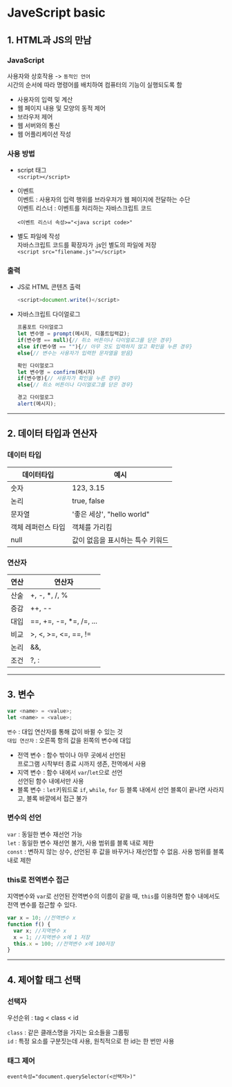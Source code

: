 # JaveScript basic

## 1. HTML과 JS의 만남

### JavaScript

사용자와 상호작용 -> `동적인 언어 `  
시간의 순서에 따라 명령어를 배치하여 컴퓨터의 기능이 실행되도록 함

- 사용자의 입력 및 계산
- 웹 페이지 내용 및 모양의 동적 제어
- 브라우저 제어
- 웹 서버와의 통신
- 웹 어플리케이션 작성

### 사용 방법

- script 태그  
  `<script></script>`

- 이벤트  
  이벤트 : 사용자의 입력 행위를 브라우저가 웹 페이지에 전달하는 수단  
  이벤트 리스너 : 이벤트를 처리하는 자바스크립트 코드

  `<이벤트 리스너 속성>="<java script code>"`

- 별도 파일에 작성  
  자바스크립트 코드를 확장자가 .js인 별도의 파일에 저장  
  `<script src="filename.js"></script>`

### 출력

- JS로 HTML 콘텐츠 출력

  ```js
  <script>document.write()</script>
  ```

- 자바스크립트 다이얼로그
  ```js
  프롬포트 다이얼로그
  let 변수명 = prompt(메시지, 디폴트입력값);
  if(변수명 == null){// 취소 버튼이나 다이얼로그를 닫은 경우}
  else if(변수명 == ""){// 아무 것도 입력하지 않고 확인을 누른 경우}
  else{// 변수는 사용자가 입력한 문자열을 받음}
  ```
  ```js
  확인 다이얼로그
  let 변수명 = confirm(메시지)
  if(변수명){// 사용자가 확인을 누른 경우}
  else{// 취소 버튼이나 다이얼로그를 닫은 경우}
  ```
  ```js
  경고 다이얼로그
  alert(메시지);
  ```

---

## 2. 데이터 타입과 연산자

### 데이터 타입

| 데이터타입         | 예시                             |
| ------------------ | -------------------------------- |
| 숫자               | 123, 3.15                        |
| 논리               | true, false                      |
| 문자열             | '좋은 세상', "hello world"       |
| 객체 레퍼런스 타입 | 객체를 가리킴                    |
| null               | 값이 없음을 표시하는 특수 키워드 |

### 연산자

| 연산 | 연산자                   |
| ---- | ------------------------ |
| 산술 | +, -, \*, /, %           |
| 증감 | ++, --                   |
| 대입 | ==, +=, -=, \*=, /=, ... |
| 비교 | >, <, >=, <=, ==, !=     |
| 논리 | &&,                      |
| 조건 | ?, :                     |

---

## 3. 변수

```js
var <name> = <value>;
let <name> = <value>;
```

`변수` : 대입 연산자를 통해 값이 바뀔 수 있는 것  
`대입 연산자` : 오른쪽 항의 값을 왼쪽의 변수에 대입

- 전역 변수 : 함수 밖이나 아무 곳에서 선언된  
  프로그램 시작부터 종료 시까지 생존, 전역에서 사용
- 지역 변수 : 함수 내에서 `var`/`let`으로 선언  
  선언된 함수 내에서만 사용
- 블록 변수 : `let`키워드로 `if`, `while`, `for` 등 블록 내에서 선언
  블록이 끝나면 사라지고, 블록 바깥에서 접근 불가

### 변수의 선언

`var` : 동일한 변수 재선언 가능  
`let` : 동일한 변수 재선언 불가, 사용 범위를 블록 내로 제한  
`const` : 변하지 않는 상수, 선언된 후 값을 바꾸거나 재선언할 수 없음.
사용 범위를 블록내로 제한

### this로 전역변수 접근

지역변수와 `var`로 선언된 전역변수의 이름이 같을 때, `this`를 이용하면 함수 내에서도 전역 변수를 접근할 수 있다.

```js
var x = 10; //전역변수 x
function f() {
  var x; //지역변수 x
  x = 1; //지역변수 x에 1 저장
  this.x = 100; //전역변수 x에 100저장
}
```

---

## 4. 제어할 태그 선택

### 선택자

우선순위 : tag < class < id

`class` : 같은 클래스명을 가지는 요소들을 그룹핑  
`id` : 특정 요소를 구분짓는데 사용, 원칙적으로 한 id는 한 번만 사용

### 태그 제어

```
event속성="document.querySelector(<선택자>)"
```
